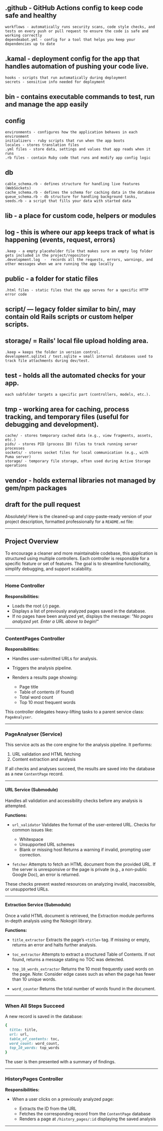 ## .github - GitHub Actions config to keep code safe and healthy

    workflows - automatically runs security scans, code style checks, and tests on every push or pull request to ensure the code is safe and working correctly
    dependeabot.yml - config for a tool that helps you keep your dependencies up to date

## .kamal - deployment config for the app that handles automation of pushing your code live.

    hooks - scripts that run automatically during deployment
    secrets - sensitive info needed for deployment

## bin - contains executable commands to test, run and manage the app easily

## config

    environments - configures how the application behaves in each environment
    initializers - ruby scripts that run when the app boots
    locales - stores translation files
    .yml files - store data, settings and values that app reads when it runs
    .rb files - contain Ruby code that runs and modify app config logic

## db

    cable_schema.rb - defines structure for handling live features (WebSockets)
    cache_schema.rb - defines the schema for caching data in the database
    queue_schema.rb - db structure for handling background tasks,
    seeds.rb - a script that fills your data with started data

## lib - a place for custom code, helpers or modules

## log - this is where our app keeps track of what is happening (events, request, errors)

    .keep - a empty placeholder file that makes sure an empty log folder gets included in the project/repository
    .development.log  -  records all the requests, errors, warnings, and other messages when we are running the app locally

## public - a folder for static files

    .html files - static files that the app serves for a specific HTTP error code

## script/ — legacy folder similar to bin/, may contain old Rails scripts or custom helper scripts.

## storage/ = Rails' local file upload holding area.

    .keep = keeps the folder in version control.
    development.sqlite1 / test.sqlite = small internal databases used to track file attachments during dev/test.

## test - holds all the automated checks for your app.

    each subfolder targets a specific part (controllers, models, etc.).

## tmp - working area for caching, process tracking, and temporary files (useful for debugging and development).

    cache/ - stores temporary cached data (e.g., view fragments, assets, etc.)
    pids/ - stores PID (process ID) files to track running server processes
    sockets/ - stores socket files for local communication (e.g., with Puma server)
    storage/ - temporary file storage, often used during Active Storage operations

## vendor - holds external libraries not managed by gem/npm packages

## draft for the pull request

Absolutely! Here is the cleaned-up and copy-paste-ready version of your project description, formatted professionally for a `README.md` file:

---

## Project Overview

To encourage a cleaner and more maintainable codebase, this application is structured using multiple controllers. Each controller is responsible for a specific feature or set of features. The goal is to streamline functionality, simplify debugging, and support scalability.

---

### Home Controller

**Responsibilities:**

- Loads the root (`/`) page.
- Displays a list of previously analyzed pages saved in the database.
- If no pages have been analyzed yet, displays the message:
  _"No pages analyzed yet. Enter a URL above to begin!"_

---

### ContentPages Controller

**Responsibilities:**

- Handles user-submitted URLs for analysis.
- Triggers the analysis pipeline.
- Renders a results page showing:

  - Page title
  - Table of contents (if found)
  - Total word count
  - Top 10 most frequent words

This controller delegates heavy-lifting tasks to a parent service class: `PageAnalyser`.

---

### PageAnalyser (Service)

This service acts as the core engine for the analysis pipeline. It performs:

1. URL validation and HTML fetching
2. Content extraction and analysis

If all checks and analyses succeed, the results are saved into the database as a new `ContentPage` record.

---

#### URL Service (Submodule)

Handles all validation and accessibility checks before any analysis is attempted.

**Functions:**

- `url_validator`
  Validates the format of the user-entered URL.
  Checks for common issues like:

  - Whitespace
  - Unsupported URL schemes
  - Blank or missing host
    Returns a warning if invalid, prompting user correction.

- `fetcher`
  Attempts to fetch an HTML document from the provided URL.
  If the server is unresponsive or the page is private (e.g., a non-public Google Doc), an error is returned.

These checks prevent wasted resources on analyzing invalid, inaccessible, or unsupported URLs.

---

#### Extraction Service (Submodule)

Once a valid HTML document is retrieved, the Extraction module performs in-depth analysis using the Nokogiri library.

**Functions:**

- `title_extractor`
  Extracts the page’s `<title>` tag.
  If missing or empty, returns an error and halts further analysis.

- `toc_extractor`
  Attempts to extract a structured Table of Contents.
  If not found, returns a message stating no TOC was detected.

- `top_10_words_extractor`
  Returns the 10 most frequently used words on the page.
  Note: Consider edge cases such as when the page has fewer than 10 unique words.

- `word_counter`
  Returns the total number of words found in the document.

---

### When All Steps Succeed

A new record is saved in the database:

```ruby
{
  title: title,
  url: url,
  table_of_contents: toc,
  word_count: word_count,
  top_10_words: top_words
}
```

The user is then presented with a summary of findings.

---

### HistoryPages Controller

**Responsibilities:**

- When a user clicks on a previously analyzed page:

  - Extracts the ID from the URL
  - Fetches the corresponding record from the `ContentPage` database
  - Renders a page at `/history_pages/:id` displaying the saved analysis

---
